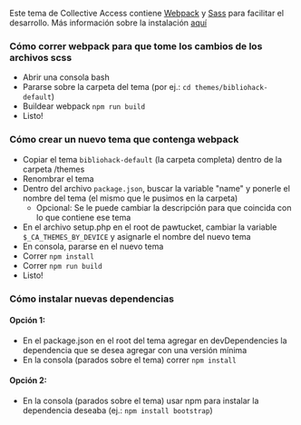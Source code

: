 Este tema de Collective Access contiene [Webpack](https://webpack.js.org/) y [Sass](https://sass-lang.com/) para facilitar el desarrollo. Más información sobre la instalación [aquí](https://wecode101.com/how-to-install-webpack-to-a-php-project)


### Cómo correr webpack para que tome los cambios de los archivos scss

- Abrir una consola bash
- Pararse sobre la carpeta del tema (por ej.: `cd themes/bibliohack-default`)
- Buildear webpack `npm run build`
- Listo!


### Cómo crear un nuevo tema que contenga webpack

- Copiar el tema `bibliohack-default` (la carpeta completa) dentro de la carpeta /themes
- Renombrar el tema
- Dentro del archivo `package.json`, buscar la variable "name" y ponerle el nombre del tema (el mismo que le pusimos en la carpeta)
    - Opcional: Se le puede cambiar la descripción para que coincida con lo que contiene ese tema
- En el archivo setup.php en el root de pawtucket, cambiar la variable `$_CA_THEMES_BY_DEVICE` y asignarle el nombre del nuevo tema
- En consola, pararse en el nuevo tema
- Correr `npm install`
- Correr `npm run build`
- Listo!

### Cómo instalar nuevas dependencias
#### Opción 1:
- En el package.json en el root del tema agregar en devDependencies la dependencia que se desea agregar con una versión mínima
- En la consola (parados sobre el tema) correr `npm install`

#### Opción 2:
- En la consola (parados sobre el tema) usar npm para instalar la dependencia deseaba (ej.: `npm install bootstrap`)